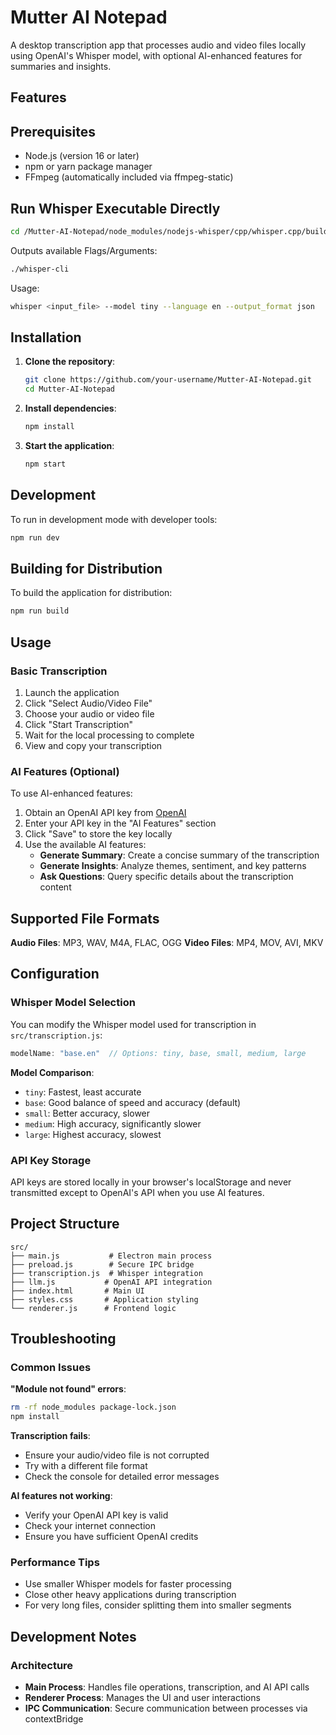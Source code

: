 # Mutter AI Notepad

A  desktop transcription app that processes audio and video files locally using OpenAI's Whisper model, with optional AI-enhanced features for summaries and insights.


## Features


## Prerequisites

- Node.js (version 16 or later)
- npm or yarn package manager
- FFmpeg (automatically included via ffmpeg-static)

## Run Whisper Executable Directly

``` bash
cd /Mutter-AI-Notepad/node_modules/nodejs-whisper/cpp/whisper.cpp/build/bin
```

Outputs available Flags/Arguments:
```bash
./whisper-cli
```

Usage:
```bash
whisper <input_file> --model tiny --language en --output_format json
```



## Installation

1. **Clone the repository**:
   ```bash
   git clone https://github.com/your-username/Mutter-AI-Notepad.git
   cd Mutter-AI-Notepad
   ```

2. **Install dependencies**:
   ```bash
   npm install
   ```

3. **Start the application**:
   ```bash
   npm start
   ```

## Development

To run in development mode with developer tools:

```bash
npm run dev
```

## Building for Distribution

To build the application for distribution:

```bash
npm run build
```

## Usage

### Basic Transcription

1. Launch the application
2. Click "Select Audio/Video File" 
3. Choose your audio or video file
4. Click "Start Transcription"
5. Wait for the local processing to complete
6. View and copy your transcription

### AI Features (Optional)

To use AI-enhanced features:

1. Obtain an OpenAI API key from [OpenAI](https://platform.openai.com)
2. Enter your API key in the "AI Features" section
3. Click "Save" to store the key locally
4. Use the available AI features:
   - **Generate Summary**: Create a concise summary of the transcription
   - **Generate Insights**: Analyze themes, sentiment, and key patterns
   - **Ask Questions**: Query specific details about the transcription content

## Supported File Formats

**Audio Files**: MP3, WAV, M4A, FLAC, OGG
**Video Files**: MP4, MOV, AVI, MKV

## Configuration

### Whisper Model Selection

You can modify the Whisper model used for transcription in `src/transcription.js`:

```javascript
modelName: "base.en"  // Options: tiny, base, small, medium, large
```

**Model Comparison**:
- `tiny`: Fastest, least accurate
- `base`: Good balance of speed and accuracy (default)
- `small`: Better accuracy, slower
- `medium`: High accuracy, significantly slower
- `large`: Highest accuracy, slowest

### API Key Storage

API keys are stored locally in your browser's localStorage and never transmitted except to OpenAI's API when you use AI features.

## Project Structure

```
src/
├── main.js           # Electron main process
├── preload.js        # Secure IPC bridge
├── transcription.js  # Whisper integration
├── llm.js           # OpenAI API integration
├── index.html       # Main UI
├── styles.css       # Application styling
└── renderer.js      # Frontend logic
```

## Troubleshooting

### Common Issues

**"Module not found" errors**: 
```bash
rm -rf node_modules package-lock.json
npm install
```

**Transcription fails**:
- Ensure your audio/video file is not corrupted
- Try with a different file format
- Check the console for detailed error messages

**AI features not working**:
- Verify your OpenAI API key is valid
- Check your internet connection
- Ensure you have sufficient OpenAI credits

### Performance Tips

- Use smaller Whisper models for faster processing
- Close other heavy applications during transcription
- For very long files, consider splitting them into smaller segments

## Development Notes

### Architecture

- **Main Process**: Handles file operations, transcription, and AI API calls
- **Renderer Process**: Manages the UI and user interactions
- **IPC Communication**: Secure communication between processes via contextBridge

